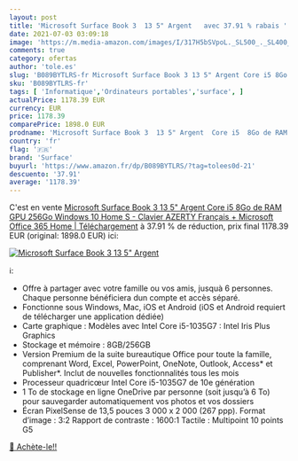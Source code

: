 ```yaml
---
layout: post
title: 'Microsoft Surface Book 3  13 5" Argent   avec 37.91 % rabais '
date: 2021-07-03 03:09:18
image: 'https://m.media-amazon.com/images/I/317H5bSVpoL._SL500_._SL400_.jpg'
comments: true
category: ofertas
author: 'tole.es'
slug: 'B089BYTLRS-fr Microsoft Surface Book 3 13 5" Argent Core i5 8Go de RAM...'
sku: 'B089BYTLRS-fr'
tags: [ 'Informatique','Ordinateurs portables','surface', ]
actualPrice: 1178.39 EUR
currency: EUR
price: 1178.39
comparePrice: 1898.0 EUR
prodname: 'Microsoft Surface Book 3  13 5" Argent  Core i5  8Go de RAM  GPU 256Go  Windows 10 Home S  - Clavier AZERTY Français + Microsoft Office 365 Home | Téléchargement'
country: 'fr'
flag: '🇫🇷'
brand: 'Surface'
buyurl: 'https://www.amazon.fr/dp/B089BYTLRS/?tag=tolees0d-21'
descuento: '37.91'
average: '1178.39'
---
```


C'est en vente [Microsoft Surface Book 3  13 5" Argent  Core i5  8Go de RAM  GPU 256Go  Windows 10 Home S  - Clavier AZERTY Français + Microsoft Office 365 Home | Téléchargement](https://www.amazon.fr/dp/B089BYTLRS/?tag=tolees0d-21)  à  37.91 % de réduction, prix final  1178.39 EUR (original: 1898.0 EUR) ici:

[![Microsoft Surface Book 3  13 5" Argent  ](https://m.media-amazon.com/images/I/317H5bSVpoL._SL500_._SL400_.jpg)](https://www.amazon.fr/dp/B089BYTLRS/?tag=tolees0d-21)

ℹ️:

- Offre à partager avec votre famille ou vos amis, jusquà 6 personnes. Chaque personne bénéficiera dun compte et accès séparé.
- Fonctionne sous Windows, Mac, iOS et Android (iOS et Android requiert de télécharger une application dédiée)
- Carte graphique : Modèles avec Intel Core i5-1035G7 : Intel Iris Plus Graphics
- Stockage et mémoire : 8GB/256GB
- Version Premium de la suite bureautique Office pour toute la famille, comprenant Word, Excel, PowerPoint, OneNote, Outlook, Access* et Publisher*. Inclut de nouvelles fonctionnalités tous les mois
- Processeur quadricœur Intel Core i5-1035G7 de 10e génération
- 1 To de stockage en ligne OneDrive par personne (soit jusqu’à 6 To) pour sauvegarder automatiquement vos photos et vos dossiers
- Écran PixelSense de 13,5 pouces 3 000 x 2 000 (267 ppp). Format d’image : 3:2 Rapport de contraste : 1600:1 Tactile : Multipoint 10 points G5

[🛒 Achète-le!!](https://www.amazon.fr/dp/B089BYTLRS/?tag=tolees0d-21)
